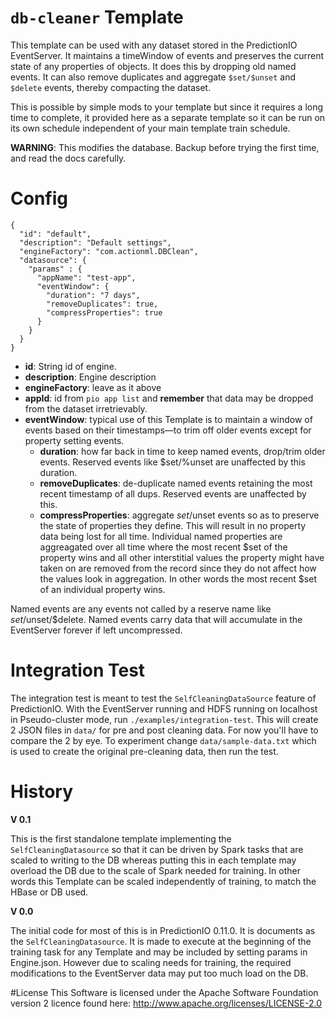 # `db-cleaner` Template

This template can be used with any dataset stored in the PredictionIO EventServer. It maintains a timeWindow of events and preserves the current state of any properties of objects. It does this by dropping old named events. It can also remove duplicates and aggregate `$set/$unset` and `$delete` events, thereby compacting the dataset.

This is possible by simple mods to your template but since it requires a long time to complete, it provided here as a separate template so it can be run on its own schedule independent of your main template train schedule.

**WARNING**: This modifies the database. Backup before trying the first time, and read the docs carefully.

# Config

```
{
  "id": "default",
  "description": "Default settings",
  "engineFactory": "com.actionml.DBClean",
  "datasource": {
    "params" : {
      "appName": "test-app",
      "eventWindow": {
        "duration": "7 days",
        "removeDuplicates": true,
        "compressProperties": true
      }
    }
  }
}
```

 - **id**: String id of engine.
 - **description**: Engine description
 - **engineFactory**: leave as it above
 - **appId**: id from `pio app list` and **remember** that data may be dropped from the dataset irretrievably.
 - **eventWindow**: typical use of this Template is to maintain a window of events based on their timestamps&mdash;to trim off older events except for property setting events.
    - **duration**: how far back in time to keep named events, drop/trim older events. Reserved events like $set/%unset are unaffected by this duration.
    - **removeDuplicates**: de-duplicate named events retaining the most recent timestamp of all dups. Reserved events are unaffected by this.
    - **compressProperties**: aggregate $set/$unset events so as to preserve the state of properties they define. This will result in no property data being lost for all time. Individual named properties are aggreagated over all time where the most recent $set of the property wins and all other interstitial values the property might have taken on are removed from the record since they do not affect how the values look in aggregation. In other words the most recent $set of an individual property wins.

Named events are any events not called by a reserve name like $set/$unset/$delete. Named events carry data that will accumulate in the EventServer forever if left uncompressed.

# Integration Test

The integration test is meant to test the `SelfCleaningDataSource` feature of PredictionIO. With the EventServer running and HDFS running on localhost in Pseudo-cluster mode, run `./examples/integration-test`. This will create 2 JSON files in `data/` for pre and post cleaning data. For now you'll have to compare the 2 by eye. To experiment change `data/sample-data.txt` which is used to create the original pre-cleaning data, then run the test.

# History

**V 0.1**

This is the first standalone template implementing the `SelfCleaningDatasource` so that it can be driven by Spark tasks that are scaled to writing to the DB whereas putting this in each template may overload the DB due to the scale of Spark needed for training. In other words this Template can be scaled independently of training, to match the HBase or DB used.

**V 0.0**

The initial code for most of this is in PredictionIO 0.11.0. It is documents as the `SelfCleaningDatasource`. It is made to execute at the beginning of the training task for any Template and may be included by setting params in Engine.json. However due to scaling needs for training, the required modifications to the EventServer data may put too much load on the DB.
 
#License
This Software is licensed under the Apache Software Foundation version 2 licence found here: http://www.apache.org/licenses/LICENSE-2.0
